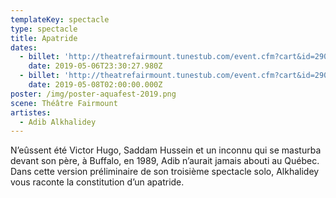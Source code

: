 ```yaml
---
templateKey: spectacle
type: spectacle
title: Apatride
dates:
  - billet: 'http://theatrefairmount.tunestub.com/event.cfm?cart&id=290149'
    date: 2019-05-06T23:30:27.980Z
  - billet: 'http://theatrefairmount.tunestub.com/event.cfm?cart&id=290154'
    date: 2019-05-08T02:00:00.000Z
poster: /img/poster-aquafest-2019.png
scene: Théâtre Fairmount
artistes:
  - Adib Alkhalidey
---
```

N’eûssent été Victor Hugo, Saddam Hussein et un inconnu qui se masturba devant son père, à Buffalo, en 1989, Adib n’aurait jamais abouti au Québec. Dans cette version préliminaire de son troisième spectacle solo, Alkhalidey vous raconte la constitution d’un apatride.
